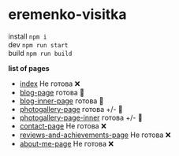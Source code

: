 # eremenko-visitka
install `npm i`  
dev `npm run start`  
build `npm run build`  

**list of pages**
* [index](http://em.boltian.name/pages/main-page.html) Не готова ❌ 
* [blog-page](http://em.boltian.name/pages/blog-page.html) готова 🌳
* [blog-inner-page](http://em.boltian.name/pages/blog-page-inner.html) готова 🌳
* [photogallery-page](http://em.boltian.name/pages/photogallery-page.html) готова +/- 🌳
* [photogallery-page-inner](http://em.boltian.name/pages/photogallery-page-inner.html) готова +/- 🌳
* [contact-page](http://em.boltian.name/pages/contact-page.html) Не готова ❌ 
* [reviews-and-achievements-page](http://em.boltian.name/pages/reviews-and-achievements.html) Не готова ❌ 
* [about-me-page]() Не готова ❌ 
 
